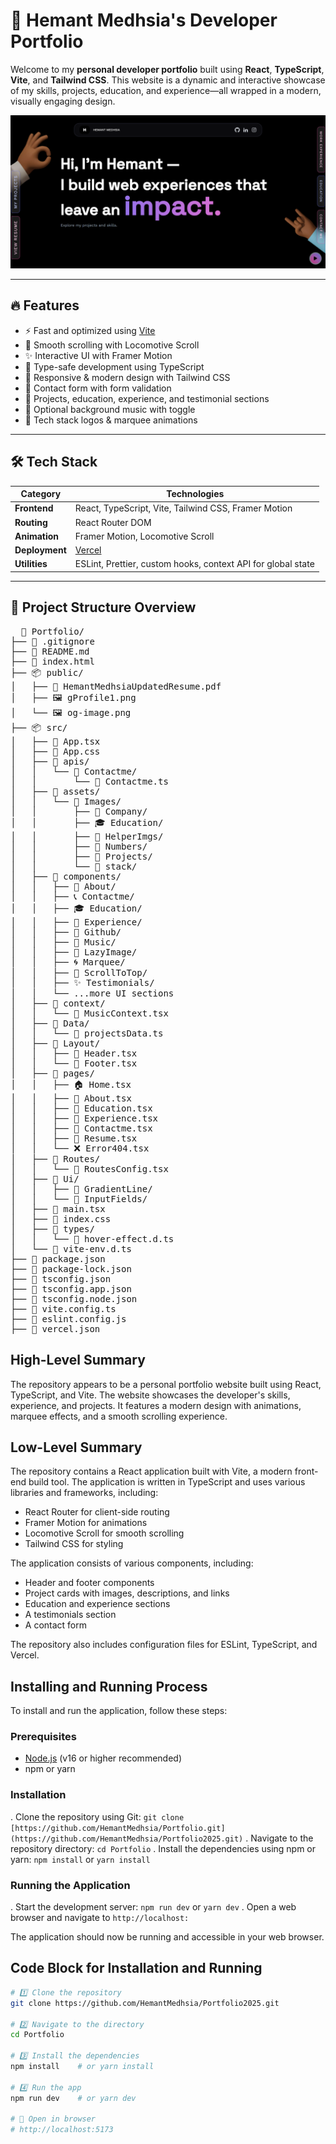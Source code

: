 # 🚀 Hemant Medhsia's Developer Portfolio

Welcome to my **personal developer portfolio** built using **React**, **TypeScript**, **Vite**, and **Tailwind CSS**. This website is a dynamic and interactive showcase of my skills, projects, education, and experience—all wrapped in a modern, visually engaging design.

![Portfolio Preview](public/og-image.png)

---

## 🔥 Features

- ⚡ Fast and optimized using [Vite](https://vitejs.dev/)
- 🌈 Smooth scrolling with Locomotive Scroll
- ✨ Interactive UI with Framer Motion
- 🧠 Type-safe development using TypeScript
- 🎨 Responsive & modern design with Tailwind CSS
- 💌 Contact form with form validation
- 💼 Projects, education, experience, and testimonial sections
- 🎵 Optional background music with toggle
- 🔁 Tech stack logos & marquee animations

---

## 🛠️ Tech Stack

| Category       | Technologies                                                                 |
| -------------- | ---------------------------------------------------------------------------- |
| **Frontend**   | React, TypeScript, Vite, Tailwind CSS, Framer Motion                         |
| **Routing**    | React Router DOM                                                             |
| **Animation**  | Framer Motion, Locomotive Scroll                                             |
| **Deployment** | [Vercel](https://vercel.com)                                                 |
| **Utilities**  | ESLint, Prettier, custom hooks, context API for global state                 |

---

## 📁 Project Structure Overview

<pre>
  📁 Portfolio/
├── 📄 .gitignore
├── 📄 README.md
├── 📄 index.html
├── 📦 public/
│   ├── 📄 HemantMedhsiaUpdatedResume.pdf
│   ├── 🖼️ gProfile1.png
│   └── 🖼️ og-image.png
├── 📦 src/
│   ├── 📄 App.tsx
│   ├── 📄 App.css
│   ├── 📁 apis/
│   │   └── 📁 Contactme/
│   │       └── 📄 Contactme.ts
│   ├── 📁 assets/
│   │   └── 📁 Images/
│   │       ├── 🏢 Company/
│   │       ├── 🎓 Education/
│   │       ├── 🧰 HelperImgs/
│   │       ├── 🔢 Numbers/
│   │       ├── 💼 Projects/
│   │       └── 🧱 stack/
│   ├── 📁 components/
│   │   ├── 👤 About/
│   │   ├── 📞 Contactme/
│   │   ├── 🎓 Education/
│   │   ├── 💼 Experience/
│   │   ├── 🌟 Github/
│   │   ├── 🎵 Music/
│   │   ├── 🧪 LazyImage/
│   │   ├── 🌀 Marquee/
│   │   ├── 🔁 ScrollToTop/
│   │   ├── ✨ Testimonials/
│   │   └── ...more UI sections
│   ├── 📁 context/
│   │   └── 🎵 MusicContext.tsx
│   ├── 📁 Data/
│   │   └── 📄 projectsData.ts
│   ├── 📁 Layout/
│   │   ├── 📄 Header.tsx
│   │   └── 📄 Footer.tsx
│   ├── 📁 pages/
│   │   ├── 🏠 Home.tsx
│   │   ├── 📄 About.tsx
│   │   ├── 🧠 Education.tsx
│   │   ├── 💼 Experience.tsx
│   │   ├── 📨 Contactme.tsx
│   │   ├── 🧾 Resume.tsx
│   │   └── ❌ Error404.tsx
│   ├── 📁 Routes/
│   │   └── 📄 RoutesConfig.tsx
│   ├── 📁 Ui/
│   │   ├── 📁 GradientLine/
│   │   └── 📁 InputFields/
│   ├── 📄 main.tsx
│   ├── 📄 index.css
│   ├── 📁 types/
│   │   └── 📄 hover-effect.d.ts
│   └── 📄 vite-env.d.ts
├── 📄 package.json
├── 📄 package-lock.json
├── 📄 tsconfig.json
├── 📄 tsconfig.app.json
├── 📄 tsconfig.node.json
├── 📄 vite.config.ts
├── 📄 eslint.config.js
├── 📄 vercel.json
</pre>


## High-Level Summary

The repository appears to be a personal portfolio website built using React, TypeScript, and Vite. The website showcases the developer's skills, experience, and projects. It features a modern design with animations, marquee effects, and a smooth scrolling experience.

## Low-Level Summary

The repository contains a React application built with Vite, a modern front-end build tool. The application is written in TypeScript and uses various libraries and frameworks, including:

* React Router for client-side routing
* Framer Motion for animations
* Locomotive Scroll for smooth scrolling
* Tailwind CSS for styling

The application consists of various components, including:

* Header and footer components
* Project cards with images, descriptions, and links
* Education and experience sections
* A testimonials section
* A contact form

The repository also includes configuration files for ESLint, TypeScript, and Vercel.

## Installing and Running Process

To install and run the application, follow these steps:

### Prerequisites

* [Node.js](https://nodejs.org/) (v16 or higher recommended)
* npm or yarn

### Installation

. Clone the repository using Git: `git clone [https://github.com/HemantMedhsia/Portfolio.git](https://github.com/HemantMedhsia/Portfolio2025.git)`
. Navigate to the repository directory: `cd Portfolio`
. Install the dependencies using npm or yarn: `npm install` or `yarn install`

### Running the Application

. Start the development server: `npm run dev` or `yarn dev`
. Open a web browser and navigate to `http://localhost:`

The application should now be running and accessible in your web browser.

## Code Block for Installation and Running

`````bash
# 1️⃣ Clone the repository
git clone https://github.com/HemantMedhsia/Portfolio2025.git

# 2️⃣ Navigate to the directory
cd Portfolio

# 3️⃣ Install the dependencies
npm install    # or yarn install

# 4️⃣ Run the app
npm run dev    # or yarn dev

# 🔗 Open in browser
# http://localhost:5173

`````


